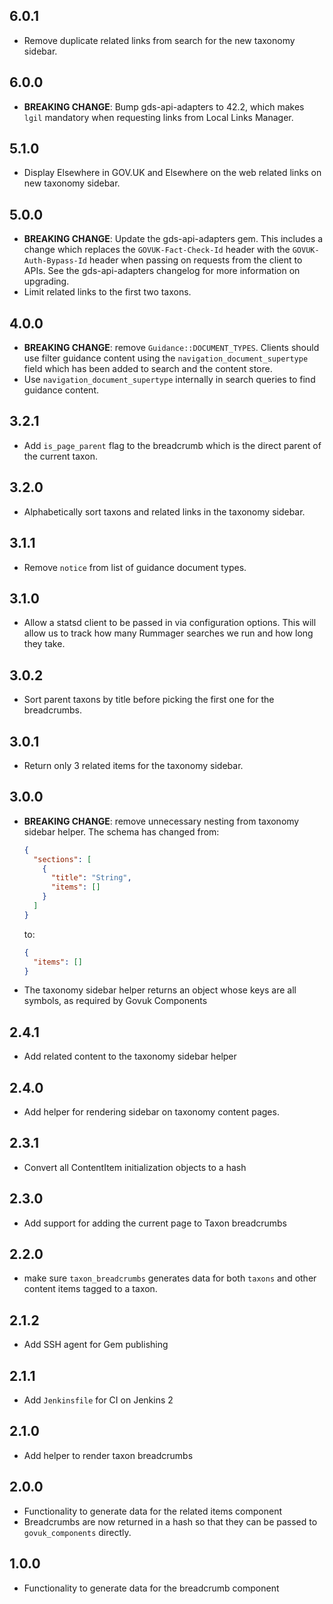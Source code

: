 ## 6.0.1

* Remove duplicate related links from search for the new taxonomy sidebar.

## 6.0.0

* **BREAKING CHANGE**: Bump gds-api-adapters to 42.2, which makes `lgil`
mandatory when requesting links from Local Links Manager.

## 5.1.0

* Display Elsewhere in GOV.UK and Elsewhere on the web related links on new
  taxonomy sidebar.

## 5.0.0

* **BREAKING CHANGE**: Update the gds-api-adapters gem. This includes a change
  which replaces the `GOVUK-Fact-Check-Id` header with the
  `GOVUK-Auth-Bypass-Id` header when passing on requests from the client to
  APIs. See the gds-api-adapters changelog for more information on upgrading.
* Limit related links to the first two taxons.

## 4.0.0

* **BREAKING CHANGE**: remove `Guidance::DOCUMENT_TYPES`. Clients should use
  filter guidance content using the `navigation_document_supertype` field which
  has been added to search and the content store.
* Use `navigation_document_supertype` internally in search queries to find
  guidance content.

## 3.2.1

* Add `is_page_parent` flag to the breadcrumb which is the direct parent of the
  current taxon.

## 3.2.0

* Alphabetically sort taxons and related links in the taxonomy sidebar.

## 3.1.1

* Remove `notice` from list of guidance document types.

## 3.1.0

* Allow a statsd client to be passed in via configuration options. This will
  allow us to track how many Rummager searches we run and how long they take.

## 3.0.2

* Sort parent taxons by title before picking the first one for the breadcrumbs.

## 3.0.1

* Return only 3 related items for the taxonomy sidebar.

## 3.0.0

* **BREAKING CHANGE**: remove unnecessary nesting from taxonomy sidebar helper.
  The schema has changed from:

  ```json
  {
    "sections": [
      {
        "title": "String",
        "items": []
      }
    ]
  }
  ```

  to:

  ```json
  {
    "items": []
  }
  ```

* The taxonomy sidebar helper returns an object whose keys are all symbols, as
  required by Govuk Components

## 2.4.1

* Add related content to the taxonomy sidebar helper

## 2.4.0

* Add helper for rendering sidebar on taxonomy content pages.

## 2.3.1

* Convert all ContentItem initialization objects to a hash

## 2.3.0

* Add support for adding the current page to Taxon breadcrumbs

## 2.2.0

* make sure `taxon_breadcrumbs` generates data for both `taxons` and other
  content items tagged to a taxon.

## 2.1.2

* Add SSH agent for Gem publishing

## 2.1.1

* Add `Jenkinsfile` for CI on Jenkins 2

## 2.1.0

* Add helper to render taxon breadcrumbs

## 2.0.0

* Functionality to generate data for the related items component
* Breadcrumbs are now returned in a hash so that they can be passed to
  `govuk_components` directly.

## 1.0.0

* Functionality to generate data for the breadcrumb component
